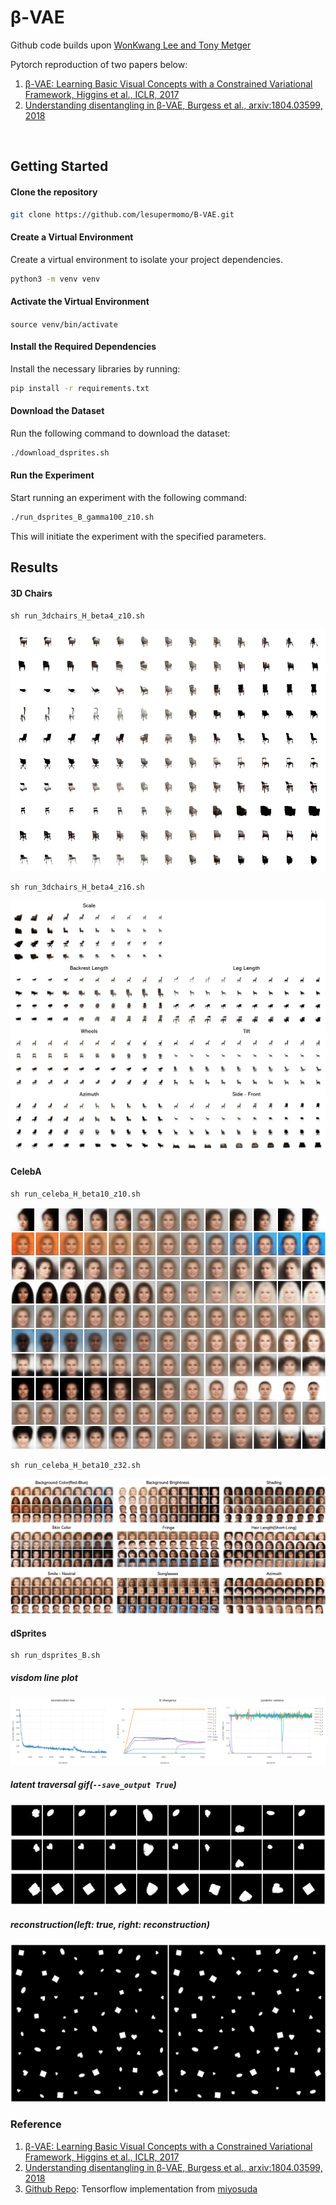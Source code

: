 # β-VAE
Github code builds upon [WonKwang Lee and Tony Metger] 

Pytorch reproduction of two papers below:
1. [β-VAE: Learning Basic Visual Concepts with a Constrained Variational Framework, Higgins et al., ICLR, 2017]
2. [Understanding disentangling in β-VAE, Burgess et al., arxiv:1804.03599, 2018]
<br>


## Getting Started 

#### Clone the repository

```bash
git clone https://github.com/lesupermomo/B-VAE.git
```

#### Create a Virtual Environment
Create a virtual environment to isolate your project dependencies.

```bash
python3 -m venv venv
```

#### Activate the Virtual Environment

```source venv/bin/activate```

#### Install the Required Dependencies
Install the necessary libraries by running:

```bash
pip install -r requirements.txt
```


#### Download the Dataset
Run the following command to download the dataset:

```bash
./download_dsprites.sh
```

#### Run the Experiment
Start running an experiment with the following command:

```bash
./run_dsprites_B_gamma100_z10.sh
```
This will initiate the experiment with the specified parameters.


## Results
#### 3D Chairs
```
sh run_3dchairs_H_beta4_z10.sh
```
![3dchairs_beta4_z16](misc/3dchairs_H_beta4_z10_traverse.png)
```
sh run_3dchairs_H_beta4_z16.sh
```
![3dchairs_beta4_z16](misc/3dchairs_H_beta4_z16_traverse.png)
#### CelebA
```
sh run_celeba_H_beta10_z10.sh
```
![celeba](misc/celeba_H_beta10_z10_traverse.png)
```
sh run_celeba_H_beta10_z32.sh
```
![celeba](misc/celeba_H_beta10_z32_traverse.png)
#### dSprites
```
sh run_dsprites_B.sh
```
##### visdom line plot
![dsprites_plot](misc/dsprites_plot.png)

##### latent traversal gif(```--save_output True```)
<p align="center">
<img src=misc/dsprites_traverse_ellipse.gif>
<img src=misc/dsprites_traverse_heart.gif>
<img src=misc/dsprites_traverse_random.gif>
</p>

##### reconstruction(left: true, right: reconstruction)

<p align="center">
<img src=misc/dsprites_reconstruction.jpg>
</p>


### Reference
1. [β-VAE: Learning Basic Visual Concepts with a Constrained Variational Framework, Higgins et al., ICLR, 2017]
2. [Understanding disentangling in β-VAE, Burgess et al., arxiv:1804.03599, 2018]
3. [Github Repo]: Tensorflow implementation from [miyosuda]

[β-VAE: Learning Basic Visual Concepts with a Constrained Variational Framework, Higgins et al., ICLR, 2017]: https://openreview.net/pdf?id=Sy2fzU9gl
[Understanding disentangling in β-VAE, Burgess et al., arxiv:1804.03599, 2018]: http://arxiv.org/abs/1804.03599
[WonKwang Lee and Tony Metger]: https://github.com/1Konny/Beta-VAE?tab=readme-ov-file
[Github Repo]: https://github.com/miyosuda/disentangled_vae
[miyosuda]: https://github.com/miyosuda
